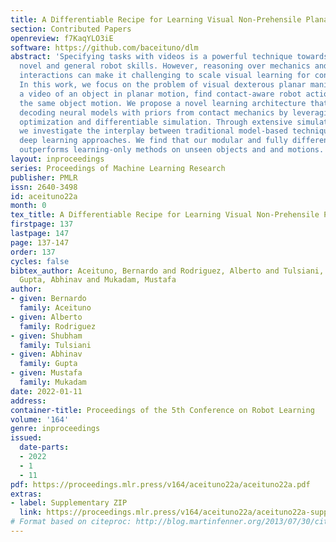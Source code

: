 ```yaml
---
title: A Differentiable Recipe for Learning Visual Non-Prehensile Planar Manipulation
section: Contributed Papers
openreview: f7KaqYLO3iE
software: https://github.com/baceituno/dlm
abstract: 'Specifying tasks with videos is a powerful technique towards acquiring
  novel and general robot skills. However, reasoning over mechanics and dexterous
  interactions can make it challenging to scale visual learning for contact-rich manipulation.
  In this work, we focus on the problem of visual dexterous planar manipulation: given
  a video of an object in planar motion, find contact-aware robot actions that reproduce
  the same object motion. We propose a novel learning architecture that combines video
  decoding neural models with priors from contact mechanics by leveraging differentiable
  optimization and differentiable simulation. Through extensive simulated experiments,
  we investigate the interplay between traditional model-based techniques and modern
  deep learning approaches. We find that our modular and fully differentiable architecture
  outperforms learning-only methods on unseen objects and and motions. https://github.com/baceituno/dlm.'
layout: inproceedings
series: Proceedings of Machine Learning Research
publisher: PMLR
issn: 2640-3498
id: aceituno22a
month: 0
tex_title: A Differentiable Recipe for Learning Visual Non-Prehensile Planar Manipulation
firstpage: 137
lastpage: 147
page: 137-147
order: 137
cycles: false
bibtex_author: Aceituno, Bernardo and Rodriguez, Alberto and Tulsiani, Shubham and
  Gupta, Abhinav and Mukadam, Mustafa
author:
- given: Bernardo
  family: Aceituno
- given: Alberto
  family: Rodriguez
- given: Shubham
  family: Tulsiani
- given: Abhinav
  family: Gupta
- given: Mustafa
  family: Mukadam
date: 2022-01-11
address:
container-title: Proceedings of the 5th Conference on Robot Learning
volume: '164'
genre: inproceedings
issued:
  date-parts:
  - 2022
  - 1
  - 11
pdf: https://proceedings.mlr.press/v164/aceituno22a/aceituno22a.pdf
extras:
- label: Supplementary ZIP
  link: https://proceedings.mlr.press/v164/aceituno22a/aceituno22a-supp.zip
# Format based on citeproc: http://blog.martinfenner.org/2013/07/30/citeproc-yaml-for-bibliographies/
---
```

